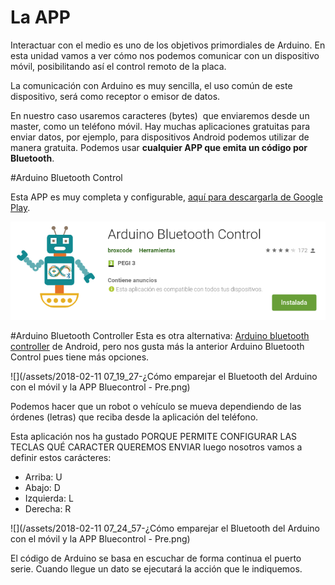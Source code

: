
# La APP

Interactuar con el medio es uno de los objetivos primordiales de Arduino. En esta unidad vamos a ver cómo nos podemos comunicar con un dispositivo móvil, posibilitando así el control remoto de la placa. 

La comunicación con Arduino es muy sencilla, el uso común de este dispositivo, será como receptor o emisor de datos. 

En nuestro caso usaremos caracteres (bytes)  que enviaremos desde un master, como un teléfono móvil. Hay muchas aplicaciones gratuitas para enviar datos, por ejemplo, para dispositivos Android podemos utilizar de manera gratuita. Podemos usar **cualquier APP que emita un código por Bluetooth**.

#Arduino Bluetooth Control

Esta APP es muy completa y configurable, [aquí para descargarla de Google Play](https://play.google.com/store/apps/details?id=com.broxcode.arduinobluetoothfree).

![](/assets/Selection_018.png)




#Arduino Bluetooth Controller
Esta es otra alternativa: [ Arduino bluetooth controller](https://play.google.com/store/apps/details?id=com.giumig.apps.bluetoothserialmonitor) de Android, pero nos gusta más la anterior Arduino Bluetooth Control pues tiene más opciones.

![](/assets/2018-02-11 07_19_27-¿Cómo emparejar el Bluetooth del Arduino con el móvil y la APP Bluecontrol - Pre.png)


Podemos hacer que un robot o vehículo se mueva dependiendo de las órdenes (letras) que reciba desde la aplicación del teléfono.

Esta aplicación nos ha gustado PORQUE PERMITE CONFIGURAR LAS TECLAS QUÉ CARACTER QUEREMOS ENVIAR luego nosotros vamos a definir estos carácteres:

- Arriba: U
- Abajo: D
- Izquierda: L
- Derecha: R

![](/assets/2018-02-11 07_24_57-¿Cómo emparejar el Bluetooth del Arduino con el móvil y la APP Bluecontrol - Pre.png)

El código de Arduino se basa en escuchar de forma continua el puerto serie. Cuando llegue un dato se ejecutará la acción que le indiquemos. 


